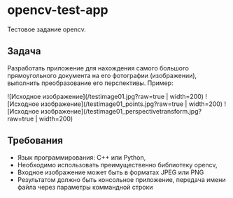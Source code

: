 # opencv-test-app
Тестовое задание opencv.

## Задача
Разработать приложение для нахождения самого большого прямоугольного документа на его фотографии (изображении), выполнить преобразование его перспективы. 
Пример:

![Исходное изображение](/testimage01.jpg?raw=true | width=200)
![Исходное изображение](/testimage01_points.jpg?raw=true | width=200)
![Исходное изображение](/testimage01_perspectivetransform.jpg?raw=true | width=200)

## Требования
* Язык программирования: C++ или Python,
* Необходимо использовать преимущественно библиотеку opencv,
* Входное изображение может быть в форматах JPEG или PNG
* Результатом должно быть консольное приложение, передача имени файла через параметры коммандной строки
